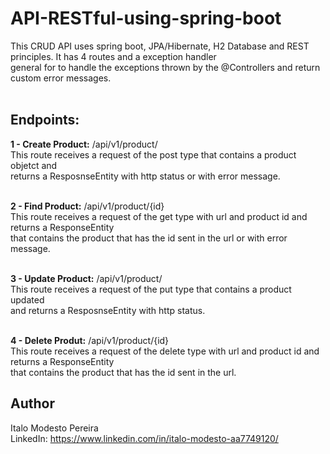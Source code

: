# API-RESTful-using-spring-boot
This CRUD API uses spring boot, JPA/Hibernate, H2 Database and REST principles. It has 4 routes and a exception handler <br>
general for to handle the exceptions thrown by the @Controllers and return custom error messages. <br>
<br>

## Endpoints:
**1 - Create Product:** /api/v1/product/<br>
    This route receives a request of the post type that contains a product objetct and <br>
    returns a ResposnseEntity with http status or with error message.<br>
<br>
    
**2 - Find Product:** /api/v1/product/{id} <br>
    This route receives a request of the get type with url and product id and returns a ResponseEntity <br>
    that contains the product that has the id sent in the url or with error message.<br>
<br>
    
**3 - Update Product:** /api/v1/product/<br>
    This route receives a request of the put type that contains a product updated <br>
    and returns a ResposnseEntity with http status.<br>
<br>

**4 - Delete Produt:** /api/v1/product/{id}<br>
    This route receives a request of the delete type with url and product id and returns a ResponseEntity <br>
    that contains the product that has the id sent in the url.<br>
    
## Author
Italo Modesto Pereira <br>
LinkedIn: https://www.linkedin.com/in/italo-modesto-aa7749120/

